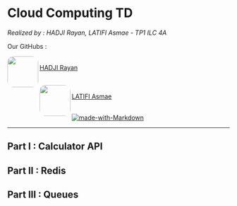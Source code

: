# **Cloud Computing TD**

*Realized by : HADJI Rayan, LATIFI Asmae - TP1 ILC 4A*

Our GitHubs : 

<a href="url">[<img src="https://avatars.githubusercontent.com/u/115188188?v=4" align="left" height="70" width="70" style="border-radius: 20%;"><br>HADJI Rayan](https://github.com/DZburst)</a>
<br>
<br>

<a href="url">[<img src="https://avatars.githubusercontent.com/u/116982968?v=4" align="left" height="70" width="70" style="border-radius: 20%;"><br>LATIFI Asmae](https://github.com/Asmlatg)</a>
<br> 
<br> 

[![made-with-Markdown](https://img.shields.io/badge/Made%20with-Markdown-1f425f.svg)](http://commonmark.org)

---

## **Part I : Calculator API**

## **Part II : Redis**

## **Part III : Queues**